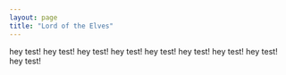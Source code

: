 ```yaml
---
layout: page
title: "Lord of the Elves"
---
```


hey test!
hey test!
hey test!
hey test!
hey test!
hey test!
hey test!
hey test!
hey test!
